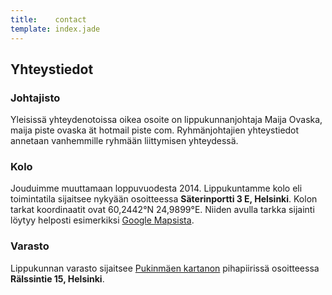 ```yaml
---
title:    contact
template: index.jade
---
```


## Yhteystiedot

### Johtajisto

Yleisissä yhteydenotoissa oikea osoite on lippukunnanjohtaja Maija Ovaska, maija piste ovaska ät hotmail piste com. Ryhmänjohtajien yhteystiedot annetaan vanhemmille ryhmään liittymisen yhteydessä.

### Kolo

Jouduimme muuttamaan loppuvuodesta 2014. Lippukuntamme kolo eli toimintatila sijaitsee nykyään osoitteessa **Säterinportti 3 E, Helsinki**. Kolon tarkat koordinaatit ovat 60,2442°N 24,9899°E. Niiden avulla tarkka sijainti löytyy helposti esimerkiksi [Google Mapsista](http://maps.google.fi/?q=60.2442,+24.9899).

### Varasto

Lippukunnan varasto sijaitsee [Pukinmäen kartanon](http://pukinmaki.fi/pukinmaen-kartano) pihapiirissä osoitteessa **Rälssintie 15, Helsinki**.
